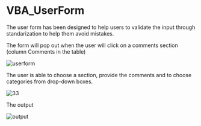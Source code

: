 # VBA_UserForm

The user form has been designed to help users to validate the input through standarization to help them avoid mistakes.

The form will pop out when the user will click on a comments section (column Comments in the table) 

![userform](https://user-images.githubusercontent.com/86082905/126913170-95550072-941c-4c39-95b2-afa0542d29c5.JPG)

The user is able to choose a section, provide the comments and to choose categories from drop-down boxes.

![33](https://user-images.githubusercontent.com/86082905/126913172-0fe7b5f1-7676-4ab6-b00c-3942aa7271cc.JPG)

The output 


![output](https://user-images.githubusercontent.com/86082905/126913173-704178ce-03f2-4b95-8187-5561290ae352.JPG)
